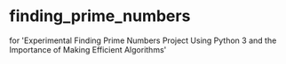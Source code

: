 # finding_prime_numbers
for 'Experimental Finding Prime Numbers Project Using Python 3 and the Importance of Making Efficient Algorithms'

